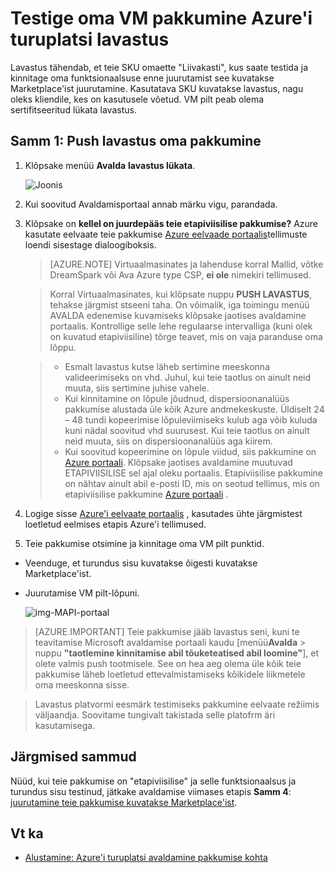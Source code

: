 <properties
   pageTitle="Testige oma VM pakkumine turuplatsil | Microsoft Azure'i"
   description="Mõista, kuidas testida Azure'i turuplatsil VM pilt."
   services="marketplace-publishing"
   documentationCenter=""
   authors="HannibalSII"
   manager="hascipio"
   editor=""/>

<tags
   ms.service="marketplace"
   ms.devlang="na"
   ms.topic="article"
   ms.tgt_pltfrm="na"
   ms.workload="na"
   ms.date="08/01/2016"
   ms.author="hascipio" />

# <a name="test-your-vm-offer-for-the-azure-marketplace-in-staging"></a>Testige oma VM pakkumine Azure'i turuplatsi lavastus

Lavastus tähendab, et teie SKU omaette "Liivakasti", kus saate testida ja kinnitage oma funktsionaalsuse enne juurutamist see kuvatakse Marketplace'ist juurutamine. Kasutatava SKU kuvatakse lavastus, nagu oleks kliendile, kes on kasutusele võetud. VM pilt peab olema sertifitseeritud lükata lavastus.

## <a name="step-1-push-your-offer-to-staging"></a>Samm 1: Push lavastus oma pakkumine

1. Klõpsake menüü **Avalda** **lavastus lükata**.

    ![Joonis](media/marketplace-publishing-vm-image-test-in-staging/vm-image-push-to-staging.png)

2. Kui soovitud Avaldamisportaal annab märku vigu, parandada.
3.  Klõpsake on **kellel on juurdepääs teie etapiviisilise pakkumise?** Azure kasutate eelvaate teie pakkumise [Azure eelvaade portaalis](https://portal.azure.com)tellimuste loendi sisestage dialoogiboksis.

    >[AZURE.NOTE] Virtuaalmasinates ja lahenduse korral Mallid, võtke DreamSpark või Ava Azure type CSP, **ei ole** nimekiri tellimused.


    > Korral Virtuaalmasinates, kui klõpsate nuppu **PUSH LAVASTUS**, tehakse järgmist stseeni taha. On võimalik, iga toimingu menüü AVALDA edenemise kuvamiseks klõpsake jaotises avaldamine portaalis. Kontrollige selle lehe regulaarse intervalliga (kuni olek on kuvatud etapiviisiline) tõrge teavet, mis on vaja paranduse oma lõppu.

    > - Esmalt lavastus kutse läheb sertimine meeskonna valideerimiseks on vhd. Juhul, kui teie taotlus on ainult neid muuta, siis sertimine juhise vahele.
    > - Kui kinnitamine on lõpule jõudnud, dispersioonanalüüs pakkumise alustada üle kõik Azure andmekeskuste. Üldiselt 24 – 48 tundi kopeerimise lõpuleviimiseks kulub aga võib kuluda kuni nädal soovitud vhd suurusest. Kui teie taotlus on ainult neid muuta, siis on dispersioonanalüüs aga kiirem.
    > - Kui soovitud kopeerimine on lõpule viidud, siis pakkumine on [Azure portaali](http:/portal.azure.com). Klõpsake jaotises avaldamine muutuvad ETAPIVIISILISE sel ajal oleku portaalis. Etapiviisilise pakkumine on nähtav ainult abil e-posti ID, mis on seotud tellimus, mis on etapiviisilise pakkumine [Azure portaali](http:/portal.azure.com) .

4. Logige sisse [Azure'i eelvaate portaalis](https://portal.azure.com) , kasutades ühte järgmistest loetletud eelmises etapis Azure'i tellimused.
5. Teie pakkumise otsimine ja kinnitage oma VM pilt punktid.
  - Veenduge, et turundus sisu kuvatakse õigesti kuvatakse Marketplace'ist.
  - Juurutamise VM pilt-lõpuni.

      ![img-MAPI-portaal](media/marketplace-publishing-push-to-staging/pubportal-mapping-azure-portal.jpg)

> [AZURE.IMPORTANT] Teie pakkumise jääb lavastus seni, kuni te teavitamise Microsoft avaldamise portaali kaudu [menüü**Avalda** > nuppu **"taotlemine kinnitamise abil tõuketeatised abil loomine"**], et olete valmis push tootmisele. See on hea aeg olema üle kõik teie pakkumise läheb loetletud ettevalmistamiseks kõikidele liikmetele oma meeskonna sisse.

> Lavastus platvormi eesmärk testimiseks pakkumine eelvaate režiimis väljaandja. Soovitame tungivalt takistada selle platofrm äri kasutamisega.

## <a name="next-steps"></a>Järgmised sammud
Nüüd, kui teie pakkumise on "etapiviisilise" ja selle funktsionaalsus ja turundus sisu testinud, jätkake avaldamise viimases etapis **Samm 4**: [juurutamine teie pakkumise kuvatakse Marketplace'ist](marketplace-publishing-push-to-production.md).

## <a name="see-also"></a>Vt ka
- [Alustamine: Azure'i turuplatsi avaldamine pakkumise kohta](marketplace-publishing-getting-started.md)

